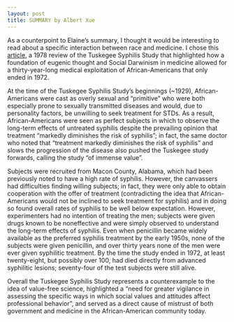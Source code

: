 ```yaml
---
layout: post
title: SUMMARY by Albert Xue
---
```

<!--excerpt-->
As a counterpoint to Elaine’s summary, I thought it would be interesting to read about a specific interaction between race and medicine. I chose this [article](https://dash.harvard.edu/bitstream/handle/1/3372911/Brandt_Racism.pdf?sequence=1&isAllowed=y), a 1978 review of the Tuskegee Syphilis Study that highlighted how a foundation of eugenic thought and Social Darwinism in medicine allowed for a thirty-year-long medical exploitation of African-Americans that only ended in 1972.

At the time of the Tuskegee Syphilis Study’s beginnings (~1929), African-Americans were cast as overly sexual and “primitive” who were both especially prone to sexually transmitted diseases and would, due to personality factors, be unwilling to seek treatment for STDs. As a result, African-Americans were seen as perfect subjects in which to observe the long-term effects of untreated syphilis despite the prevailing opinion that treatment “markedly diminishes the risk of syphilis”; in fact, the same doctor who noted that “treatment markedly diminishes the risk of syphilis” and slows the progression of the disease also pushed the Tuskegee study forwards, calling the study “of immense value”.

Subjects were recruited from Macon County, Alabama, which had been previously noted to have a high rate of syphilis. However, the canvassers had difficulties finding willing subjects; in fact, they were only able to obtain cooperation with the offer of treatment (contradicting the idea that African-Americans would not be inclined to seek treatment for syphilis) and in doing so found overall rates of syphilis to be well below expectation. However, experimenters had no intention of treating the men; subjects were given drugs known to be noneffective and were simply observed to understand the long-term effects of syphilis. Even when penicillin became widely available as the preferred syphilis treatment by the early 1950s, none of the subjects were given penicillin, and over thirty years none of the men were ever given syphilitic treatment. By the time the study ended in 1972, at least twenty-eight, but possibly over 100, had died directly from advanced syphilitic lesions; seventy-four of the test subjects were still alive.

Overall the Tuskegee Syphilis Study represents a counterexample to the idea of value-free science, highlighted a “need for greater vigilance in assessing the specific ways in which social values and attitudes affect professional behavior”, and served as a direct cause of mistrust of both government and medicine in the African-American community today. 

